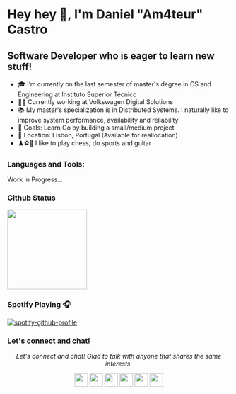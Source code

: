 # Hey hey 👋, I'm Daniel "Am4teur" Castro 

## Software Developer who is eager to learn new stuff!

- 🎓 I’m currently on the last semester of master's degree in CS and Engineering at Instituto Superior Técnico
- 👨‍💻 Currently working at Volkswagen Digital Solutions
- 📚 My master's specialization is in Distributed Systems. I naturally like to improve system performance, availability and reliability
- 🚀 Goals: Learn Go by building a small/medium project
- 🏡 Location: Lisbon, Portugal (Available for reallocation)
- ♟️⚽🎸 I like to play chess, do sports and guitar

### Languages and Tools:

Work in Progress...

### Github Status

<a href="https://github.com/Am4teur">
  <img height="180em" src="https://github-readme-stats-eight-theta.vercel.app/api/top-langs/?username=Am4teur&layout=compact&langs_count=8&theme=algolia"/>
</a>

### Spotify Playing 🎧

[![spotify-github-profile](https://spotify-github-profile.vercel.app/api/view?uid=8t3yg3z10pt3ehe5lnkzi5c72&cover_image=true&theme=novatorem)](https://spotify-github-profile.vercel.app/api/view?uid=8t3yg3z10pt3ehe5lnkzi5c72&redirect=true)

### Let's connect and chat!

<p align="center">
  <i>Let's connect and chat! Glad to talk with anyone that shares the same interests.</i>

  <p align="center">   
    <a href="https://www.linkedin.com/in/danieldmcastro/" alt="Linkedin"><img src="https://github.com/nitish-awasthi/nitish-awasthi/blob/master/174857.png" height="30" width="30"></a>
    <a href="mailto:daniel.7c.n12@gmail.com" alt="Contact me"><img src="https://github.com/nitish-awasthi/nitish-awasthi/blob/master/gmail-512.webp" height="30" width="30"></a>
    <a href="https://www.instagram.com/danieldmcastro/" alt="Instagram"><img src="https://github.com/nitish-awasthi/nitish-awasthi/blob/master/instagram-logo-png-transparent-background-hd-3.png" height="30" width="30"></a>
    <a href="https://www.facebook.com/daniel.castro.11/" alt="Facebook"><img src="https://github.com/nitish-awasthi/nitish-awasthi/blob/master/1024px-Facebook_Logo_(2019).png" height="30" width="30"></a>
    <a href="https://dev.to/am4teur" alt="dev.to"><img src="https://github.com/nitish-awasthi/nitish-awasthi/blob/master/download.png" height="30" width="30"></a>
    <a href="https://stackoverflow.com/users/11883240/am4teur" alt="Stackoverflow"><img src="https://github.com/nitish-awasthi/nitish-awasthi/blob/master/2113121.jpg" height="30" width="30"></a>
  </p>
</p>
